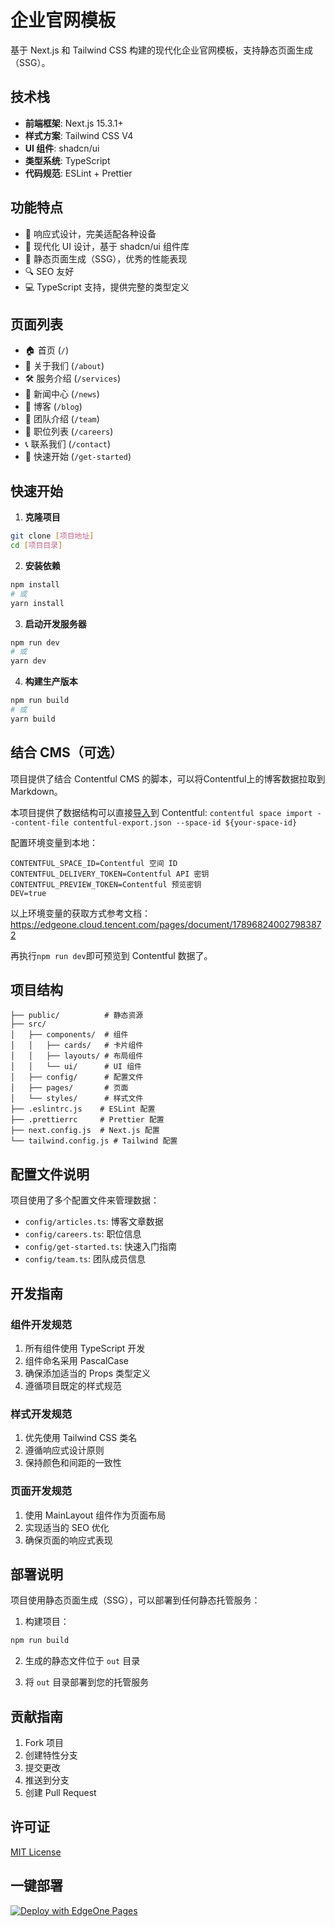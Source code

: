 # 企业官网模板

基于 Next.js 和 Tailwind CSS 构建的现代化企业官网模板，支持静态页面生成（SSG）。

## 技术栈

- **前端框架**: Next.js 15.3.1+
- **样式方案**: Tailwind CSS V4
- **UI 组件**: shadcn/ui
- **类型系统**: TypeScript
- **代码规范**: ESLint + Prettier

## 功能特点

- 📱 响应式设计，完美适配各种设备
- 🎨 现代化 UI 设计，基于 shadcn/ui 组件库
- 🚀 静态页面生成（SSG），优秀的性能表现
- 🔍 SEO 友好
- 💻 TypeScript 支持，提供完整的类型定义

## 页面列表

- 🏠 首页 (`/`)
- 📄 关于我们 (`/about`)
- 🛠️ 服务介绍 (`/services`)
- 📰 新闻中心 (`/news`)
- 📝 博客 (`/blog`)
- 👥 团队介绍 (`/team`)
- 💼 职位列表 (`/careers`)
- 📞 联系我们 (`/contact`)
- 🚀 快速开始 (`/get-started`)

## 快速开始

1. **克隆项目**

```bash
git clone [项目地址]
cd [项目目录]
```

2. **安装依赖**

```bash
npm install
# 或
yarn install
```

3. **启动开发服务器**

```bash
npm run dev
# 或
yarn dev
```

4. **构建生产版本**

```bash
npm run build
# 或
yarn build
```

## 结合 CMS（可选）
项目提供了结合 Contentful CMS 的脚本，可以将Contentful上的博客数据拉取到Markdown。

本项目提供了数据结构可以直接[导入](https://www.contentful.com/developers/docs/tutorials/cli/import-and-export/)到 Contentful:
`contentful space import --content-file contentful-export.json --space-id ${your-space-id}`

配置环境变量到本地：
```
CONTENTFUL_SPACE_ID=Contentful 空间 ID
CONTENTFUL_DELIVERY_TOKEN=Contentful API 密钥
CONTENTFUL_PREVIEW_TOKEN=Contentful 预览密钥
DEV=true
```
以上环境变量的获取方式参考文档：https://edgeone.cloud.tencent.com/pages/document/178968240027983872

再执行`npm run dev`即可预览到 Contentful 数据了。

## 项目结构

```
├── public/          # 静态资源
├── src/
│   ├── components/  # 组件
│   │   ├── cards/   # 卡片组件
│   │   ├── layouts/ # 布局组件
│   │   └── ui/      # UI 组件
│   ├── config/      # 配置文件
│   ├── pages/       # 页面
│   └── styles/      # 样式文件
├── .eslintrc.js    # ESLint 配置
├── .prettierrc     # Prettier 配置
├── next.config.js  # Next.js 配置
└── tailwind.config.js # Tailwind 配置
```

## 配置文件说明

项目使用了多个配置文件来管理数据：

- `config/articles.ts`: 博客文章数据
- `config/careers.ts`: 职位信息
- `config/get-started.ts`: 快速入门指南
- `config/team.ts`: 团队成员信息

## 开发指南

### 组件开发规范

1. 所有组件使用 TypeScript 开发
2. 组件命名采用 PascalCase
3. 确保添加适当的 Props 类型定义
4. 遵循项目既定的样式规范

### 样式开发规范

1. 优先使用 Tailwind CSS 类名
2. 遵循响应式设计原则
3. 保持颜色和间距的一致性

### 页面开发规范

1. 使用 MainLayout 组件作为页面布局
2. 实现适当的 SEO 优化
3. 确保页面的响应式表现

## 部署说明

项目使用静态页面生成（SSG），可以部署到任何静态托管服务：

1. 构建项目：
```bash
npm run build
```

2. 生成的静态文件位于 `out` 目录

3. 将 `out` 目录部署到您的托管服务

## 贡献指南

1. Fork 项目
2. 创建特性分支
3. 提交更改
4. 推送到分支
5. 创建 Pull Request

## 许可证

[MIT License](LICENSE)

## 一键部署
[![Deploy with EdgeOne Pages](https://cdnstatic.tencentcs.com/edgeone/pages/deploy.svg)](https://console.cloud.tencent.com/edgeone/pages/new?template=enterprise-website-template)
